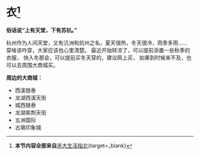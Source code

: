 # **衣[^1]**

**俗话说“上有天堂，下有苏杭。”**

杭州作为人间天堂，又有沆洲和炕州之名，夏天很热，冬天很冷，雨季多雨…… 
穿啥该咋穿，大家应该也心里清楚。
最近开始转凉了，可以提前添置一些秋季的衣服，
快入冬那会，可以提前买冬天穿的，建议网上买，
如果到时候来不及，也可以去周围大商城买。

**周边的大商城：**

- 西溪银泰
- 龙湖西溪天街
- 城西银泰
- 龙湖紫荆天街
- 五洲国际
- 古墩印象城

[^1]: **本节内容全部来自**[浙大生活指北](https://xinchen-sea.github.io/SamuelChan/zhibei/#_4){target=_blank}